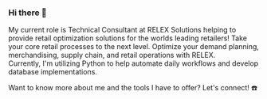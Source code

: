 ### Hi there 👋

<!--
**brentjand/brentjand** is a ✨ _special_ ✨ repository because its `README.md` (this file) appears on your GitHub profile.

Here are some ideas to get you started:

- 🔭 I’m currently working on ...
- 🌱 I’m currently learning ...
- 👯 I’m looking to collaborate on ...
- 🤔 I’m looking for help with ...
- 💬 Ask me about ...
- 📫 How to reach me: ...
- 😄 Pronouns: ...
- ⚡ Fun fact: ...
-->


My current role is Technical Consultant at RELEX Solutions helping to provide retail optimization solutions for the worlds leading retailers! Take your core retail processes to the next level. Optimize your demand planning, merchandising, supply chain, and retail operations with RELEX.
<br>
Currently, I'm utilizing Python to help automate daily workflows and develop database implementations. <br>

Want to know more about me and the tools I have to offer? Let's connect! :phone: <br>
